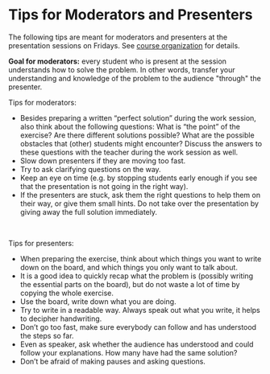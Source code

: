 # Tips for Moderators and Presenters

<p>The following tips are meant for moderators and presenters at the presentation sessions on Fridays. See <a title="Organization of the course" href="https://canvas.uva.nl/courses/10933/pages/organization-of-the-course" data-api-endpoint="https://canvas.uva.nl/api/v1/courses/10933/pages/organization-of-the-course" data-api-returntype="Page">course organization</a> for details.</p>
<p><strong>Goal for moderators:</strong><span style="font-weight: 400;"> every student who is present at the session understands how to solve the problem. In other words, transfer your understanding and knowledge of the problem to the audience "through" the presenter.</span></p>
<p><span style="font-weight: 400;">Tips for moderators:</span></p>
<ul>
<li style="font-weight: 400;"><span style="font-weight: 400;">Besides preparing a written “perfect solution” during the work session, also think about the following questions: What is “the point” of the exercise? Are there different solutions possible? What are the possible obstacles that (other) students might encounter? Discuss the answers to these questions with the teacher during the work session as well.</span></li>
<li style="font-weight: 400;"><span style="font-weight: 400;">Slow down presenters if they are moving too fast.</span></li>
<li style="font-weight: 400;"><span style="font-weight: 400;">Try to ask clarifying questions on the way.</span></li>
<li style="font-weight: 400;"><span style="font-weight: 400;">Keep an eye on time (e.g. by stopping students early enough if you see that the presentation is not going in the right way).</span></li>
<li style="font-weight: 400;"><span style="font-weight: 400;">If the presenters are stuck, ask them the right questions to help them on their way, or give them small hints. Do not take over the presentation by giving away the full solution immediately.</span></li>
</ul>
<p> </p>
<p><span style="font-weight: 400;">Tips for presenters:</span></p>
<ul>
<li style="font-weight: 400;"><span style="font-weight: 400;">When preparing the exercise, think about which things you want to write down on the board, and which things you only want to talk about. </span></li>
<li style="font-weight: 400;"><span style="font-weight: 400;">It is a good idea to quickly recap what the problem is (possibly writing the essential parts on the board), but do not waste a lot of time by copying the whole exercise.</span></li>
<li style="font-weight: 400;"><span style="font-weight: 400;">Use the board, write down what you are doing. </span></li>
<li style="font-weight: 400;"><span style="font-weight: 400;">Try to write in a readable way. Always speak out what you write, it helps to decipher handwriting.</span></li>
<li style="font-weight: 400;"><span style="font-weight: 400;">Don’t go too fast, make sure everybody can follow and has understood the steps so far.</span></li>
<li style="font-weight: 400;"><span style="font-weight: 400;">Even as speaker, ask whether the audience has understood and could follow your explanations. How many have had the same solution?</span></li>
<li style="font-weight: 400;"><span style="font-weight: 400;">Don’t be afraid of making pauses and asking questions.</span></li>
</ul>